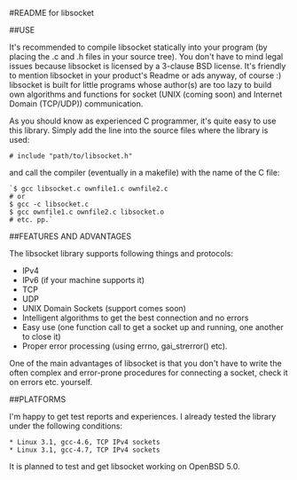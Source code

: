 #README for libsocket

##USE

It's recommended to compile libsocket statically into your program (by placing the .c and .h files in your source tree).
You don't have to mind legal issues because libsocket is licensed by a 3-clause BSD license. It's friendly to mention 
libsocket in your product's Readme or ads anyway, of course :)
libsocket is built for little programs whose author(s) are too lazy to build own algorithms and functions for socket (UNIX (coming soon)
and Internet Domain (TCP/UDP)) communication.

As you should know as experienced C programmer, it's quite easy to use this library.
Simply add the line into the source files where the library is used:

	# include "path/to/libsocket.h"

and call the compiler (eventually in a makefile) with the name of the C file:

	`$ gcc libsocket.c ownfile1.c ownfile2.c
	# or
	$ gcc -c libsocket.c
	$ gcc ownfile1.c ownfile2.c libsocket.o
	# etc. pp.`

##FEATURES AND ADVANTAGES

The libsocket library supports following things and protocols:

* IPv4
* IPv6 (if your machine supports it)
* TCP
* UDP
* UNIX Domain Sockets (support comes soon)
* Intelligent algorithms to get the best connection and no errors
* Easy use (one function call to get a socket up and running, one another to close it)
* Proper error processing (using errno, gai\_strerror() etc).

One of the main advantages of libsocket is that you don't have to write the often complex and error-prone
procedures for connecting a socket, check it on errors etc. yourself.

##PLATFORMS

I'm happy to get test reports and experiences. I already tested the library under the following conditions:

	* Linux 3.1, gcc-4.6, TCP IPv4 sockets
	* Linux 3.1, gcc-4.7, TCP IPv4 sockets

It is planned to test and get libsocket working on OpenBSD 5.0.
